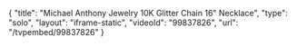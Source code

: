 {
    "title": "Michael Anthony Jewelry 10K Glitter Chain 16\" Necklace",
    "type": "solo",
    "layout": "iframe-static",
    "videoId": "99837826",
    "url": "\/tvpembed\/99837826"
}